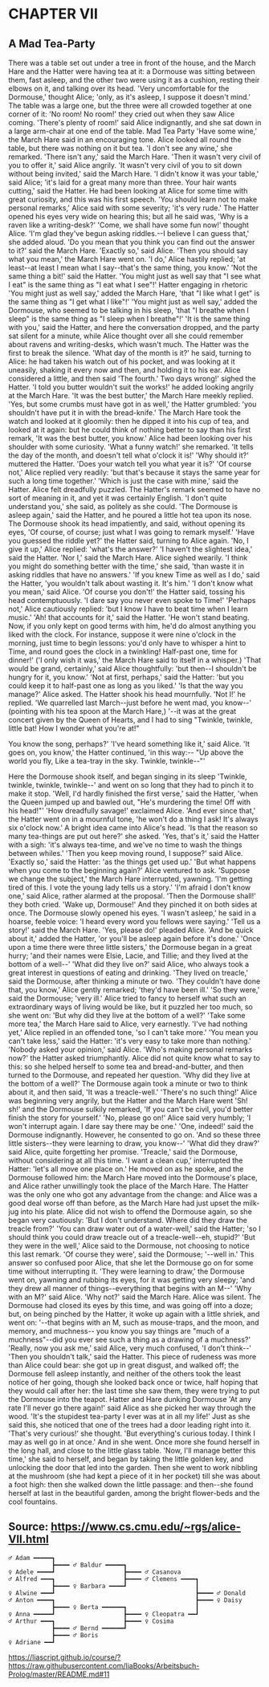 # CHAPTER VII

## A Mad Tea-Party

There was a table set out under a tree in front of the house, and the March Hare and the Hatter were having tea at it: a Dormouse was sitting between them, fast asleep, and the other two were using it as a cushion, resting their elbows on it, and talking over its head. 'Very uncomfortable for the Dormouse,' thought Alice; 'only, as it's asleep, I suppose it doesn't mind.'
The table was a large one, but the three were all crowded together at one corner of it: 'No room! No room!' they cried out when they saw Alice coming. 'There's plenty of room!' said Alice indignantly, and she sat down in a large arm-chair at one end of the table.
Mad Tea Party
'Have some wine,' the March Hare said in an encouraging tone.
Alice looked all round the table, but there was nothing on it but tea. 'I don't see any wine,' she remarked.
'There isn't any,' said the March Hare.
'Then it wasn't very civil of you to offer it,' said Alice angrily.
'It wasn't very civil of you to sit down without being invited,' said the March Hare.
'I didn't know it was your table,' said Alice; 'it's laid for a great many more than three. Your hair wants cutting,' said the Hatter. He had been looking at Alice for some time with great curiosity, and this was his first speech.
'You should learn not to make personal remarks,' Alice said with some severity; 'it's very rude.'
The Hatter opened his eyes very wide on hearing this; but all he said was, 'Why is a raven like a writing-desk?'
'Come, we shall have some fun now!' thought Alice. 'I'm glad they've begun asking riddles.--I believe I can guess that,' she added aloud.
'Do you mean that you think you can find out the answer to it?' said the March Hare.
'Exactly so,' said Alice.
'Then you should say what you mean,' the March Hare went on.
'I do,' Alice hastily replied; 'at least--at least I mean what I say--that's the same thing, you know.'
'Not the same thing a bit!' said the Hatter. 'You might just as well say that "I see what I eat" is the same thing as "I eat what I see"!'
Hatter engaging in rhetoric
'You might just as well say,' added the March Hare, 'that "I like what I get" is the same thing as "I get what I like"!'
'You might just as well say,' added the Dormouse, who seemed to be talking in his sleep, 'that "I breathe when I sleep" is the same thing as "I sleep when I breathe"!'
'It is the same thing with you,' said the Hatter, and here the conversation dropped, and the party sat silent for a minute, while Alice thought over all she could remember about ravens and writing-desks, which wasn't much.
The Hatter was the first to break the silence. 'What day of the month is it?' he said, turning to Alice: he had taken his watch out of his pocket, and was looking at it uneasily, shaking it every now and then, and holding it to his ear.
Alice considered a little, and then said 'The fourth.'
Two days wrong!' sighed the Hatter. 'I told you butter wouldn't suit the works!' he added looking angrily at the March Hare.
'It was the best butter,' the March Hare meekly replied.
'Yes, but some crumbs must have got in as well,' the Hatter grumbled: 'you shouldn't have put it in with the bread-knife.'
The March Hare took the watch and looked at it gloomily: then he dipped it into his cup of tea, and looked at it again: but he could think of nothing better to say than his first remark, 'It was the best butter, you know.'
Alice had been looking over his shoulder with some curiosity. 'What a funny watch!' she remarked. 'It tells the day of the month, and doesn't tell what o'clock it is!'
'Why should it?' muttered the Hatter. 'Does your watch tell you what year it is?'
'Of course not,' Alice replied very readily: 'but that's because it stays the same year for such a long time together.'
'Which is just the case with mine,' said the Hatter.
Alice felt dreadfully puzzled. The Hatter's remark seemed to have no sort of meaning in it, and yet it was certainly English. 'I don't quite understand you,' she said, as politely as she could.
'The Dormouse is asleep again,' said the Hatter, and he poured a little hot tea upon its nose.
The Dormouse shook its head impatiently, and said, without opening its eyes, 'Of course, of course; just what I was going to remark myself.'
'Have you guessed the riddle yet?' the Hatter said, turning to Alice again.
'No, I give it up,' Alice replied: 'what's the answer?'
'I haven't the slightest idea,' said the Hatter.
'Nor I,' said the March Hare.
Alice sighed wearily. 'I think you might do something better with the time,' she said, 'than waste it in asking riddles that have no answers.'
'If you knew Time as well as I do,' said the Hatter, 'you wouldn't talk about wasting it. It's him.'
'I don't know what you mean,' said Alice.
'Of course you don't!' the Hatter said, tossing his head contemptuously. 'I dare say you never even spoke to Time!'
'Perhaps not,' Alice cautiously replied: 'but I know I have to beat time when I learn music.'
'Ah! that accounts for it,' said the Hatter. 'He won't stand beating. Now, if you only kept on good terms with him, he'd do almost anything you liked with the clock. For instance, suppose it were nine o'clock in the morning, just time to begin lessons: you'd only have to whisper a hint to Time, and round goes the clock in a twinkling! Half-past one, time for dinner!'
('I only wish it was,' the March Hare said to itself in a whisper.)
'That would be grand, certainly,' said Alice thoughtfully: 'but then--I shouldn't be hungry for it, you know.'
'Not at first, perhaps,' said the Hatter: 'but you could keep it to half-past one as long as you liked.'
'Is that the way you manage?' Alice asked.
The Hatter shook his head mournfully. 'Not I!' he replied. 'We quarrelled last March--just before he went mad, you know--' (pointing with his tea spoon at the March Hare,) '--it was at the great concert given by the Queen of Hearts, and I had to sing
           "Twinkle, twinkle, little bat!
            How I wonder what you're at!"

You know the song, perhaps?'
'I've heard something like it,' said Alice.
'It goes on, you know,' the Hatter continued, 'in this way:--
           "Up above the world you fly,
            Like a tea-tray in the sky.
                    Twinkle, twinkle--"'

Here the Dormouse shook itself, and began singing in its sleep 'Twinkle, twinkle, twinkle, twinkle--' and went on so long that they had to pinch it to make it stop.
'Well, I'd hardly finished the first verse,' said the Hatter, 'when the Queen jumped up and bawled out, "He's murdering the time! Off with his head!"'
'How dreadfully savage!' exclaimed Alice.
'And ever since that,' the Hatter went on in a mournful tone, 'he won't do a thing I ask! It's always six o'clock now.'
A bright idea came into Alice's head. 'Is that the reason so many tea-things are put out here?' she asked.
'Yes, that's it,' said the Hatter with a sigh: 'it's always tea-time, and we've no time to wash the things between whiles.'
'Then you keep moving round, I suppose?' said Alice.
'Exactly so,' said the Hatter: 'as the things get used up.'
'But what happens when you come to the beginning again?' Alice ventured to ask.
'Suppose we change the subject,' the March Hare interrupted, yawning. 'I'm getting tired of this. I vote the young lady tells us a story.'
'I'm afraid I don't know one,' said Alice, rather alarmed at the proposal.
'Then the Dormouse shall!' they both cried. 'Wake up, Dormouse!' And they pinched it on both sides at once.
The Dormouse slowly opened his eyes. 'I wasn't asleep,' he said in a hoarse, feeble voice: 'I heard every word you fellows were saying.'
'Tell us a story!' said the March Hare.
'Yes, please do!' pleaded Alice.
'And be quick about it,' added the Hatter, 'or you'll be asleep again before it's done.'
'Once upon a time there were three little sisters,' the Dormouse began in a great hurry; 'and their names were Elsie, Lacie, and Tillie; and they lived at the bottom of a well--'
'What did they live on?' said Alice, who always took a great interest in questions of eating and drinking.
'They lived on treacle,' said the Dormouse, after thinking a minute or two.
'They couldn't have done that, you know,' Alice gently remarked; 'they'd have been ill.'
'So they were,' said the Dormouse; 'very ill.'
Alice tried to fancy to herself what such an extraordinary ways of living would be like, but it puzzled her too much, so she went on: 'But why did they live at the bottom of a well?'
'Take some more tea,' the March Hare said to Alice, very earnestly.
'I've had nothing yet,' Alice replied in an offended tone, 'so I can't take more.'
'You mean you can't take less,' said the Hatter: 'it's very easy to take more than nothing.'
'Nobody asked your opinion,' said Alice.
'Who's making personal remarks now?' the Hatter asked triumphantly.
Alice did not quite know what to say to this: so she helped herself to some tea and bread-and-butter, and then turned to the Dormouse, and repeated her question. 'Why did they live at the bottom of a well?'
The Dormouse again took a minute or two to think about it, and then said, 'It was a treacle-well.'
'There's no such thing!' Alice was beginning very angrily, but the Hatter and the March Hare went 'Sh! sh!' and the Dormouse sulkily remarked, 'If you can't be civil, you'd better finish the story for yourself.'
'No, please go on!' Alice said very humbly; 'I won't interrupt again. I dare say there may be one.'
'One, indeed!' said the Dormouse indignantly. However, he consented to go on. 'And so these three little sisters--they were learning to draw, you know--'
'What did they draw?' said Alice, quite forgetting her promise.
'Treacle,' said the Dormouse, without considering at all this time.
'I want a clean cup,' interrupted the Hatter: 'let's all move one place on.'
He moved on as he spoke, and the Dormouse followed him: the March Hare moved into the Dormouse's place, and Alice rather unwillingly took the place of the March Hare. The Hatter was the only one who got any advantage from the change: and Alice was a good deal worse off than before, as the March Hare had just upset the milk-jug into his plate.
Alice did not wish to offend the Dormouse again, so she began very cautiously: 'But I don't understand. Where did they draw the treacle from?'
'You can draw water out of a water-well,' said the Hatter; 'so I should think you could draw treacle out of a treacle-well--eh, stupid?'
'But they were in the well,' Alice said to the Dormouse, not choosing to notice this last remark.
'Of course they were', said the Dormouse; '--well in.'
This answer so confused poor Alice, that she let the Dormouse go on for some time without interrupting it.
'They were learning to draw,' the Dormouse went on, yawning and rubbing its eyes, for it was getting very sleepy; 'and they drew all manner of things--everything that begins with an M--'
'Why with an M?' said Alice.
'Why not?' said the March Hare.
Alice was silent.
The Dormouse had closed its eyes by this time, and was going off into a doze; but, on being pinched by the Hatter, it woke up again with a little shriek, and went on: '--that begins with an M, such as mouse-traps, and the moon, and memory, and muchness-- you know you say things are "much of a muchness"--did you ever see such a thing as a drawing of a muchness?'
'Really, now you ask me,' said Alice, very much confused, 'I don't think--'
'Then you shouldn't talk,' said the Hatter.
This piece of rudeness was more than Alice could bear: she got up in great disgust, and walked off; the Dormouse fell asleep instantly, and neither of the others took the least notice of her going, though she looked back once or twice, half hoping that they would call after her: the last time she saw them, they were trying to put the Dormouse into the teapot.
Hatter and Hare dunking Dormouse
'At any rate I'll never go there again!' said Alice as she picked her way through the wood. 'It's the stupidest tea-party I ever was at in all my life!'
Just as she said this, she noticed that one of the trees had a door leading right into it. 'That's very curious!' she thought. 'But everything's curious today. I think I may as well go in at once.' And in she went.
Once more she found herself in the long hall, and close to the little glass table. 'Now, I'll manage better this time,' she said to herself, and began by taking the little golden key, and unlocking the door that led into the garden. Then she went to work nibbling at the mushroom (she had kept a piece of it in her pocket) till she was about a foot high: then she walked down the little passage: and then--she found herself at last in the beautiful garden, among the bright flower-beds and the cool fountains.

## Source: <https://www.cs.cmu.edu/~rgs/alice-VII.html>

<!-- style="display: block; margin-left: auto; margin-right: auto; max-width: 600px;" -->
``````````
♂ Adam ━━━━━┓
            ┣━━━━ ♂ Baldur ━━━━━┓
♀ Adele ━━━━┛                   ┣━━━━ ♂ Casanova
♂ Alfred ━━━┓                   ┣━━━━ ♂ Clemens ━━━━┓
            ┣━━━━ ♀ Barbara ━━━━┛                   ┃
♀ Alwine ━━━┛                                       ┣━━━━ ♂ Donald
♂ Anton ━━━━┓                                       ┣━━━━ ♀ Daisy
            ┣━━━━ ♀ Berta ━━━━━━┓                   ┃
♀ Anna ━━━━━┛                   ┣━━━━ ♀ Cleopatra ━━┛
♂ Arthur ━━━┓                   ┣━━━━ ♀ Cosima
            ┣━━━━ ♂ Bernd ━━━━━━┛
            ┣━━━━ ♂ Boris
♀ Adriane ━━┛
``````````
https://liascript.github.io/course/?https://raw.githubusercontent.com/liaBooks/Arbeitsbuch-Prolog/master/README.md#11